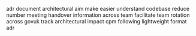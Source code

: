 adr document architectural aim make easier understand codebase reduce number meeting handover information across team facilitate team rotation across govuk track architectural impact cpm following lightweight format adr